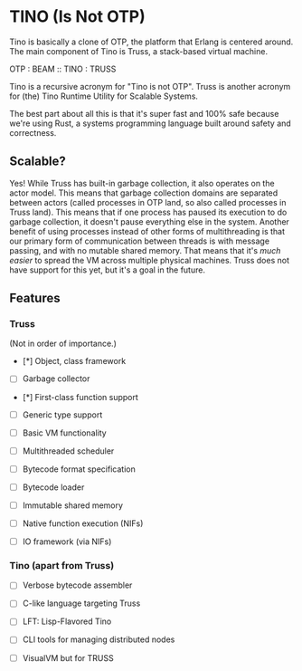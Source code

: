 # TINO (Is Not OTP)

Tino is basically a clone of OTP, the platform that Erlang is centered around.
The main component of Tino is Truss, a stack-based virtual machine.

OTP : BEAM :: TINO : TRUSS

Tino is a recursive acronym for "Tino is not OTP".  Truss is another acronym
for (the) Tino Runtime Utility for Scalable Systems.

The best part about all this is that it's super fast and 100% safe because
we're using Rust, a systems programming language built around safety and
correctness.

## Scalable?

Yes!  While Truss has built-in garbage collection, it also operates on the
actor model.  This means that garbage collection domains are separated
between actors (called processes in OTP land, so also called processes in Truss
land).  This means that if one process has paused its execution to do garbage
collection, it doesn't pause everything else in the system.  Another benefit
of using processes instead of other forms of multithreading is that our primary
form of communication between threads is with message passing, and with no
mutable shared memory.  That means that it's *much easier* to spread the VM
across multiple physical machines.  Truss does not have support for this yet,
but it's a goal in the future.

## Features

### Truss

(Not in order of importance.)

- [*] Object, class framework

- [ ] Garbage collector

- [*] First-class function support

- [ ] Generic type support

- [ ] Basic VM functionality

- [ ] Multithreaded scheduler

- [ ] Bytecode format specification

- [ ] Bytecode loader

- [ ] Immutable shared memory

- [ ] Native function execution (NIFs)

- [ ] IO framework (via NIFs)

### Tino (apart from Truss)

- [ ] Verbose bytecode assembler

- [ ] C-like language targeting Truss

- [ ] LFT: Lisp-Flavored Tino

- [ ] CLI tools for managing distributed nodes

- [ ] VisualVM but for TRUSS

